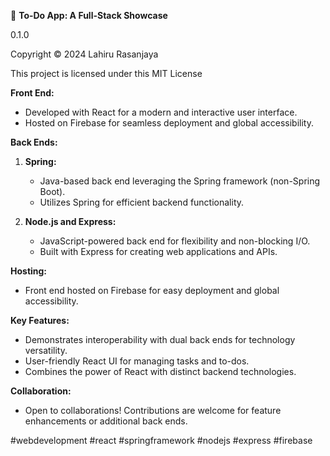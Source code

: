 📝 **To-Do App: A Full-Stack Showcase**

0.1.0

Copyright © 2024 Lahiru Rasanjaya

This project is licensed under this MIT License

**Front End:**
- Developed with React for a modern and interactive user interface.
- Hosted on Firebase for seamless deployment and global accessibility.

**Back Ends:**
1. **Spring:**
   - Java-based back end leveraging the Spring framework (non-Spring Boot).
   - Utilizes Spring for efficient backend functionality.

2. **Node.js and Express:**
   - JavaScript-powered back end for flexibility and non-blocking I/O.
   - Built with Express for creating web applications and APIs.

**Hosting:**
- Front end hosted on Firebase for easy deployment and global accessibility.

**Key Features:**
- Demonstrates interoperability with dual back ends for technology versatility.
- User-friendly React UI for managing tasks and to-dos.
- Combines the power of React with distinct backend technologies.

**Collaboration:**
- Open to collaborations! Contributions are welcome for feature enhancements or additional back ends.

#webdevelopment #react #springframework #nodejs #express #firebase
